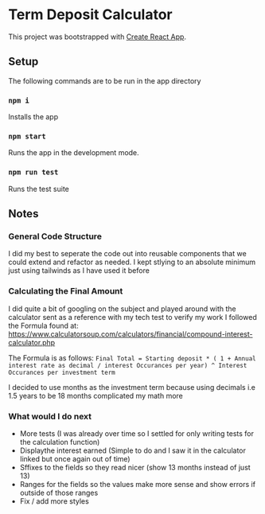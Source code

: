 # Term Deposit Calculator

This project was bootstrapped with [Create React App](https://github.com/facebook/create-react-app).

## Setup
The following commands are to be run in the app directory
### `npm i`
Installs the app

### `npm start`
Runs the app in the development mode.

### `npm run test`
Runs the test suite

## Notes

### General Code Structure
I did my best to seperate the code out into reusable components that we could extend and refactor as needed.
I kept stlying to an absolute minimum just using tailwinds as I have used it before

### Calculating the Final Amount
I did quite a bit of googling on the subject and played around with the calculator sent as a reference with my tech test to verify my work
I followed the Formula found at: https://www.calculatorsoup.com/calculators/financial/compound-interest-calculator.php

The Formula is as follows: `Final Total = Starting deposit * ( 1 + Annual interest rate as decimal / interest Occurances per year) ^ Interest Occurances per investment term`

I decided to use months as the investment term because using decimals i.e 1.5 years to be 18 months complicated my math more

### What would I do next
- More tests (I was already over time so I settled for only writing tests for the calculation function)
- Displaythe interest earned (Simple to do and I saw it in the calculator linked but once again out of time)
- Sffixes to the fields so they read nicer (show 13 months instead of just 13)
- Ranges for the fields so the values make more sense and show errors if outside of those ranges
- Fix / add more styles


